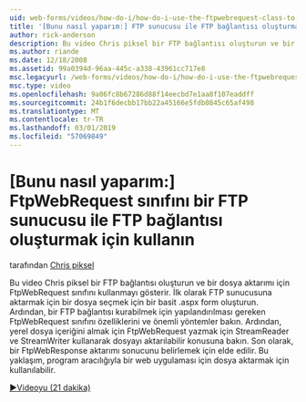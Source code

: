 ```yaml
---
uid: web-forms/videos/how-do-i/how-do-i-use-the-ftpwebrequest-class-to-create-an-ftp-connection-to-a-ftp-server
title: '[Bunu nasıl yaparım:] FTP sunucusu ile FTP bağlantısı oluşturmak için FtpWebRequest sınıfını kullanın. | Microsoft Docs'
author: rick-anderson
description: Bu video Chris piksel bir FTP bağlantısı oluşturun ve bir dosya aktarımı için FtpWebRequest sınıfını kullanmayı gösterir. İlk olarak, bir basit .aspx forma SE oluştur...
ms.author: riande
ms.date: 12/18/2008
ms.assetid: 99a0394d-96aa-445c-a338-43961cc717e8
msc.legacyurl: /web-forms/videos/how-do-i/how-do-i-use-the-ftpwebrequest-class-to-create-an-ftp-connection-to-a-ftp-server
msc.type: video
ms.openlocfilehash: 9a06fc8b67286d88f14eecbd7e1aa8f107eaddff
ms.sourcegitcommit: 24b1f6decbb17bb22a45166e5fdb0845c65af498
ms.translationtype: MT
ms.contentlocale: tr-TR
ms.lasthandoff: 03/01/2019
ms.locfileid: "57069849"
---
```

<a name="how-do-i-use-the-ftpwebrequest-class-to-create-an-ftp-connection-to-a-ftp-server"></a>[Bunu nasıl yaparım:] FtpWebRequest sınıfını bir FTP sunucusu ile FTP bağlantısı oluşturmak için kullanın
====================
tarafından [Chris piksel](https://twitter.com/chrispels)

Bu video Chris piksel bir FTP bağlantısı oluşturun ve bir dosya aktarımı için FtpWebRequest sınıfını kullanmayı gösterir. İlk olarak FTP sunucusuna aktarmak için bir dosya seçmek için bir basit .aspx form oluşturun. Ardından, bir FTP bağlantısı kurabilmek için yapılandırılması gereken FtpWebRequest sınıfını özelliklerini ve önemli yöntemler bakın. Ardından, yerel dosya içeriğini almak için FtpWebRequest yazmak için StreamReader ve StreamWriter kullanarak dosyayı aktarılabilir konusuna bakın. Son olarak, bir FtpWebResponse aktarımı sonucunu belirlemek için elde edilir. Bu yaklaşım, program aracılığıyla bir web uygulaması için dosya aktarmak için kullanılabilir.

[&#9654;Videoyu (21 dakika)](https://channel9.msdn.com/Blogs/ASP-NET-Site-Videos/how-do-i-use-the-ftpwebrequest-class-to-create-an-ftp-connection-to-a-ftp-server)
